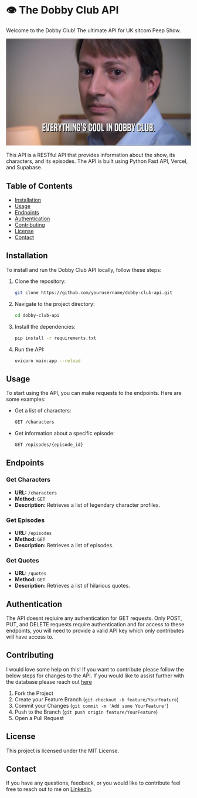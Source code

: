 # 👁️ The Dobby Club API

Welcome to the Dobby Club! The ultimate API for UK sitcom Peep Show.

![Everythings Cool in Dobby Club](./assets/cool_in_dobby_club.jpeg)

This API is a RESTful API that provides information about the show, its characters, and its episodes. The API is built using Python Fast API, Vercel, and Supabase.

## Table of Contents

- [Installation](#installation)
- [Usage](#usage)
- [Endpoints](#endpoints)
- [Authentication](#authentication)
- [Contributing](#contributing)
- [License](#license)
- [Contact](#contact)

## Installation

To install and run the Dobby Club API locally, follow these steps:

1. Clone the repository:
    ```sh
    git clone https://github.com/yourusername/dobby-club-api.git
    ```
2. Navigate to the project directory:
    ```sh
    cd dobby-club-api
    ```
3. Install the dependencies:
    ```sh
    pip install -r requirements.txt
    ```
4. Run the API:
    ```sh
    uvicorn main:app --reload
    ```

## Usage

To start using the API, you can make requests to the endpoints. Here are some examples:

- Get a list of characters:
    ```sh
    GET /characters
    ```
- Get information about a specific episode:
    ```sh
    GET /episodes/{episode_id}
    ```

## Endpoints

### Get Characters
- **URL:** `/characters`
- **Method:** `GET`
- **Description:** Retrieves a list of legendary character profiles.

### Get Episodes
- **URL:** `/episodes`
- **Method:** `GET`
- **Description:** Retrieves a list of episodes.

### Get Quotes
- **URL:** `/quotes`
- **Method:** `GET`
- **Description:** Retrieves a list of hilarious quotes.

## Authentication

The API doesnt reqiuire any authentication for GET requests. Only POST, PUT, and DELETE requests require authentication and for access to these endpoints, you will need to provide a valid API key which only contributes will have access to.

## Contributing

I would love some help on this! If you want to contribute please follow the below steps for changes to the API. If you would like to assist further with the database please reach out [here](#contact)

1. Fork the Project
2. Create your Feature Branch (`git checkout -b feature/YourFeature`)
3. Commit your Changes (`git commit -m 'Add some YourFeature'`)
4. Push to the Branch (`git push origin feature/YourFeature`)
5. Open a Pull Request

## License

This project is licensed under the MIT License.

## Contact

If you have any questions, feedback, or you would like to contribute feel free to reach out to me on [LinkedIn](https://www.linkedin.com/in/jordan-prescott).
